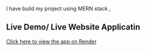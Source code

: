 I have build my project using MERN stack , 
## Live Demo/ Live Website Applicatin
[Click here to view the app on Render](https://food-delivery-app-frontend-zf3n.onrender.com/)
